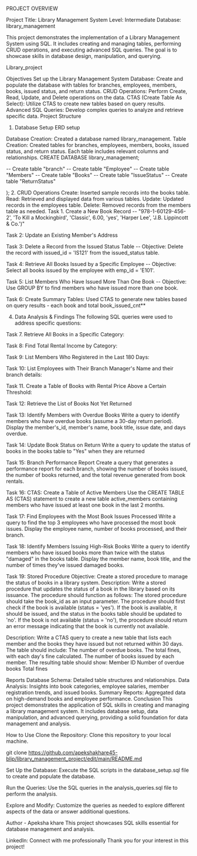PROJECT OVERVIEW

Project Title: Library Management System
Level: Intermediate
Database: library_management

This project demonstrates the implementation of a Library Management System using SQL. It includes creating and managing tables, performing CRUD operations, and executing advanced SQL queries. The goal is to showcase skills in database design, manipulation, and querying.

Library_project

Objectives
Set up the Library Management System Database: Create and populate the database with tables for branches, employees, members, books, issued status, and return status.
CRUD Operations: Perform Create, Read, Update, and Delete operations on the data.
CTAS (Create Table As Select): Utilize CTAS to create new tables based on query results.
Advanced SQL Queries: Develop complex queries to analyze and retrieve specific data.
Project Structure
1. Database Setup
ERD setup

Database Creation: Created a database named library_management.
Table Creation: Created tables for branches, employees, members, books, issued status, and return status. Each table includes relevant columns and relationships.
CREATE DATABASE library_management;

-- Create table "branch"
-- Create table "Employee"
-- Create table "Members"
-- Create table "Books"
-- Create table "IssueStatus"
-- Create table "ReturnStatus"

);
2. CRUD Operations
Create: Inserted sample records into the books table.
Read: Retrieved and displayed data from various tables.
Update: Updated records in the employees table.
Delete: Removed records from the members table as needed.
Task 1. Create a New Book Record -- "978-1-60129-456-2', 'To Kill a Mockingbird', 'Classic', 6.00, 'yes', 'Harper Lee', 'J.B. Lippincott & Co.')"

Task 2: Update an Existing Member's Address

Task 3: Delete a Record from the Issued Status Table -- Objective: Delete the record with issued_id = 'IS121' from the issued_status table.

Task 4: Retrieve All Books Issued by a Specific Employee -- Objective: Select all books issued by the employee with emp_id = 'E101'.

Task 5: List Members Who Have Issued More Than One Book -- Objective: Use GROUP BY to find members who have issued more than one book.

Task 6: Create Summary Tables: Used CTAS to generate new tables based on query results - each book and total book_issued_cnt**

4. Data Analysis & Findings
The following SQL queries were used to address specific questions:

Task 7. Retrieve All Books in a Specific Category:

Task 8: Find Total Rental Income by Category:

Task 9: List Members Who Registered in the Last 180 Days:

Task 10: List Employees with Their Branch Manager's Name and their branch details:

Task 11. Create a Table of Books with Rental Price Above a Certain Threshold:

Task 12: Retrieve the List of Books Not Yet Returned

Task 13: Identify Members with Overdue Books
Write a query to identify members who have overdue books (assume a 30-day return period). Display the member's_id, member's name, book title, issue date, and days overdue.

Task 14: Update Book Status on Return
Write a query to update the status of books in the books table to "Yes" when they are returned 

Task 15: Branch Performance Report
Create a query that generates a performance report for each branch, showing the number of books issued, the number of books returned, and the total revenue generated from book rentals.

Task 16: CTAS: Create a Table of Active Members
Use the CREATE TABLE AS (CTAS) statement to create a new table active_members containing members who have issued at least one book in the last 2 months.

Task 17: Find Employees with the Most Book Issues Processed
Write a query to find the top 3 employees who have processed the most book issues. Display the employee name, number of books processed, and their branch.

Task 18: Identify Members Issuing High-Risk Books
Write a query to identify members who have issued books more than twice with the status "damaged" in the books table. Display the member name, book title, and the number of times they've issued damaged books.

Task 19: Stored Procedure Objective: Create a stored procedure to manage the status of books in a library system. Description: Write a stored procedure that updates the status of a book in the library based on its issuance. The procedure should function as follows: The stored procedure should take the book_id as an input parameter. The procedure should first check if the book is available (status = 'yes'). If the book is available, it should be issued, and the status in the books table should be updated to 'no'. If the book is not available (status = 'no'), the procedure should return an error message indicating that the book is currently not available.

Description: Write a CTAS query to create a new table that lists each member and the books they have issued but not returned within 30 days. The table should include: The number of overdue books. The total fines, with each day's fine calculated. The number of books issued by each member. The resulting table should show: Member ID Number of overdue books Total fines

Reports
Database Schema: Detailed table structures and relationships.
Data Analysis: Insights into book categories, employee salaries, member registration trends, and issued books.
Summary Reports: Aggregated data on high-demand books and employee performance.
Conclusion
This project demonstrates the application of SQL skills in creating and managing a library management system. It includes database setup, data manipulation, and advanced querying, providing a solid foundation for data management and analysis.

How to Use
Clone the Repository: Clone this repository to your local machine.

git clone https://github.com/apekshakhare45-blip/library_management_project/edit/main/README.md 

Set Up the Database: Execute the SQL scripts in the database_setup.sql file to create and populate the database.

Run the Queries: Use the SQL queries in the analysis_queries.sql file to perform the analysis.

Explore and Modify: Customize the queries as needed to explore different aspects of the data or answer additional questions.

Author - Apeksha khare
This project showcases SQL skills essential for database management and analysis. 

LinkedIn: Connect with me professionally
Thank you for your interest in this project!

